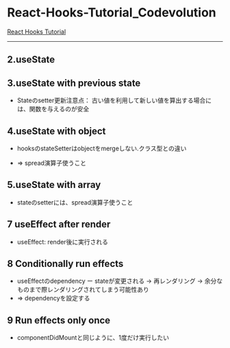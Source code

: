 # React-Hooks-Tutorial_Codevolution

[React Hooks Tutorial](https://www.youtube.com/playlist?list=PLC3y8-rFHvwisvxhZ135pogtX7_Oe3Q3A)

---

## 2.useState

## 3.useState with previous state

- Stateのsetter更新注意点： 古い値を利用して新しい値を算出する場合には、関数を与えるのが安全

## 4.useState with object

- hooksのstateSetterはobjectをmergeしない.クラス型との違い

- => spread演算子使うこと

## 5.useState with array

- stateのsetterには、spread演算子使うこと

## 7 useEffect after render

- useEffect: render後に実行される

## 8 Conditionally run effects

- useEffectのdependency ー stateが変更される -> 再レンダリング -> 余分なものまで際レンダリングされてしまう可能性あり
- => dependencyを設定する

## 9 Run effects only once

- componentDidMountと同じように、1度だけ実行したい

